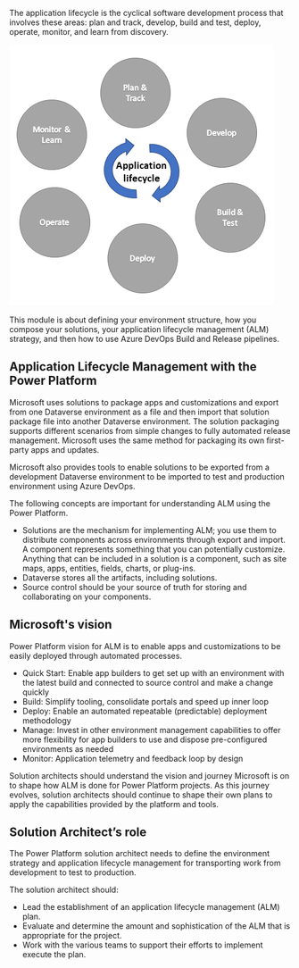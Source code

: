 The application lifecycle is the cyclical software development process that involves these areas: plan and track, develop, build and test, deploy, operate, monitor, and learn from discovery.

![Diagram of application lifecycle management.](../media/1-alm.png)

This module is about defining your environment structure, how you compose your solutions, your application lifecycle management (ALM) strategy, and then how to use Azure DevOps Build and Release pipelines.

## Application Lifecycle Management with the Power Platform

Microsoft uses solutions to package apps and customizations and export from one Dataverse environment as a file and then import that solution package file into another Dataverse environment. The solution packaging supports different scenarios from simple changes to fully automated release management. Microsoft uses the same method for packaging its own first-party apps and updates.

Microsoft also provides tools to enable solutions to be exported from a development Dataverse environment to be imported to test and production environment using Azure DevOps.

The following concepts are important for understanding ALM using the Power Platform.

- Solutions are the mechanism for implementing ALM; you use them to distribute components across environments through export and import. A component represents something that you can potentially customize. Anything that can be included in a solution is a component, such as site maps, apps, entities, fields, charts, or plug-ins.
- Dataverse stores all the artifacts, including solutions.
- Source control should be your source of truth for storing and collaborating on your components.

## Microsoft's vision

Power Platform vision for ALM is to enable apps and customizations to be easily deployed through automated processes.

- Quick Start: Enable app builders to get set up with an environment with the latest build and connected to source control and make a change quickly
- Build: Simplify tooling, consolidate portals and speed up inner loop
- Deploy: Enable an automated repeatable (predictable) deployment methodology
- Manage: Invest in other environment management capabilities to offer more flexibility for app builders to use and dispose pre-configured environments as needed
- Monitor: Application telemetry and feedback loop by design

Solution architects should understand the vision and journey Microsoft is on to shape how ALM is done for Power Platform projects.  As this journey evolves, solution architects should continue to shape their own plans to apply the capabilities provided by the platform and tools.

## Solution Architect’s role

The Power Platform solution architect needs to define the environment strategy and application lifecycle management for transporting work from development to test to production.

The solution architect should:

- Lead the establishment of an application lifecycle management (ALM) plan.
- Evaluate and determine the amount and sophistication of the ALM that is appropriate for the project.
- Work with the various teams to support their efforts to implement execute the plan.
